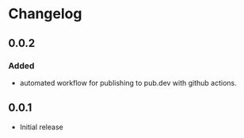 # Changelog

## 0.0.2

### Added

- automated workflow for publishing to pub.dev with github actions.

## 0.0.1

- Initial release
